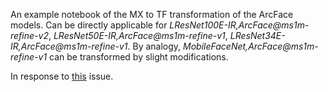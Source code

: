 An example notebook of the MX to TF transformation of the ArcFace models. Can be directly applicable for *LResNet100E-IR,ArcFace@ms1m-refine-v2*, *LResNet50E-IR,ArcFace@ms1m-refine-v1*, *LResNet34E-IR,ArcFace@ms1m-refine-v1*. By analogy, *MobileFaceNet,ArcFace@ms1m-refine-v1* can be transformed by slight modifications.

In response to [this](https://github.com/papermsucode/advhat/issues/11) issue.
